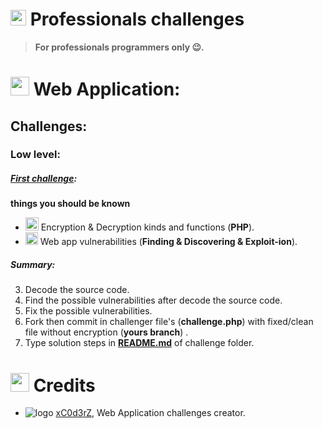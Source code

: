 
# <img src="https://blog.agilebits.com/wp-content/uploads/2014/01/Treehouse-icon-200x200.png" width="25"> Professionals challenges


> **For professionals programmers only :wink:.**

# <img src="http://matrix.com.pk/wp-content/uploads/2014/05/web_development.png" width="30"> Web Application:



## Challenges:
 
### Low level:
##### [**First challenge**](https://github.com/xc0d3rz/challenges/php/1st):

  **things you should be known**

 - <img src="http://4.bp.blogspot.com/-bTyvY1fiIms/UJUvW6kx-hI/AAAAAAAAANw/qRfbfEKJ6sU/s400/gnupg.png" width="21"> Encryption & Decryption kinds and functions (**PHP**).
 -  <img src="https://www.qualys.com/asset/image/icon/magnifying-glass-in-circle-alt.png" width="20"> Web app vulnerabilities (**Finding & Discovering & Exploit-ion**). 

   ##### Summary:
 3. Decode the source code.
 4.  Find the possible vulnerabilities after decode the source code.
 5. Fix the possible vulnerabilities.
 6. Fork then commit in challenger file's (**challenge.php**) with fixed/clean file without encryption (**yours branch**) .
 7. Type solution steps in [**README.md**](https://github.com/xc0d3rz/challenges/php/1s/README.md) of challenge folder. 

# <img src="http://image.flaticon.com/icons/png/512/3/3641.png" width="30" > Credits
* ![logo](https://avatars2.githubusercontent.com/u/12600640?v=3&s=25 ) [xC0d3rZ](https://fb.me/xc0d3rz), Web Application challenges creator.
